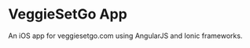 VeggieSetGo App
=====================

An iOS app for veggiesetgo.com using AngularJS and Ionic frameworks.